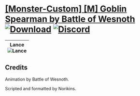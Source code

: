 # [\[Monster-Custom\] \[M\] Goblin Spearman by Battle of Wesnoth](https://github.com/Klokinator/FE-Repo/tree/main/Battle%20Animations/Monsters%20-%20Dragons%20and%20Special/%5BMonster-Custom%5D%20%5BM%5D%20Goblin%20Spearman%20by%20Battle%20of%20Wesnoth) [![Download](https://img.shields.io/badge/Download--red?style=social&logo=github)](https://minhaskamal.github.io/DownGit/#/home?url=https://github.com/Klokinator/FE-Repo/tree/main/Battle%20Animations/Monsters%20-%20Dragons%20and%20Special/%5BMonster-Custom%5D%20%5BM%5D%20Goblin%20Spearman%20by%20Battle%20of%20Wesnoth) [![Discord](https://img.shields.io/badge/Discord--blue?style=social&logo=discord)](https://discord.gg/C7VNGnyTPA)

| <b>Lance</b><br/><img alt="Lance" src="https://raw.githubusercontent.com/Klokinator/FE-Repo/main/Battle%20Animations/Monsters%20-%20Dragons%20and%20Special/%5BMonster-Custom%5D%20%5BM%5D%20Goblin%20Spearman%20by%20Battle%20of%20Wesnoth/2.%20Lance/Lance.gif"/> |
| :---: |

## Credits

Animation by Battle of Wesnoth.

Scripted and formatted by Norikins.

